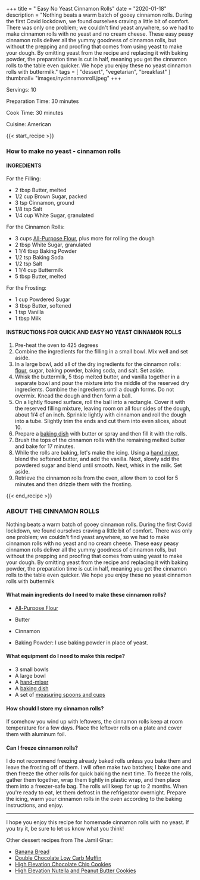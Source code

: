 +++
title = " Easy No Yeast Cinnamon Rolls"
date = "2020-01-18"
description = "Nothing beats a warm batch of gooey cinnamon rolls. During the first Covid lockdown, we found ourselves craving a little bit of comfort. There was only one problem; we couldn't find yeast anywhere, so we had to make cinnamon rolls with no yeast and no cream cheese. These easy peasy cinnamon rolls deliver all the yummy goodness of cinnamon rolls, but without the prepping and proofing that comes from using yeast to make your dough. By omitting yeast from the recipe and replacing it with baking powder, the preparation time is cut in half, meaning you get the cinnamon rolls to the table even quicker. We hope you enjoy these no yeast cinnamon rolls with buttermilk."
tags = [
    "dessert",
    "vegetarian",
    "breakfast"
]
thumbnail= "images/nycinnamonroll.jpeg"
+++

Servings: 10 <!--more-->

Preparation Time: 30 minutes

Cook Time: 30 minutes

Cuisine: American

{{< start_recipe >}}

### How to make no yeast - cinnamon rolls

#### INGREDIENTS

For the Filling:

* 2 tbsp Butter, melted
* 1/2 cup Brown Sugar, packed
* 3 tsp Cinnamon, ground
* 1/8 tsp Salt
* 1/4 cup White Sugar, granulated 

For the Cinnamon Rolls: 

* 3 cups [All-Purpose Flour](https://amzn.to/3aet0yB), plus more for rolling the dough
* 2 tbsp White Sugar, granulated
* 1 1/4 tbsp Baking Powder 
* 1/2 tsp Baking Soda 
* 1/2 tsp Salt
* 1 1/4 cup Buttermilk 
* 5 tbsp Butter, melted

For the Frosting:

* 1 cup Powdered Sugar 
* 3 tbsp Butter, softened
* 1 tsp Vanilla
* 1 tbsp Milk 

#### INSTRUCTIONS FOR QUICK AND EASY NO YEAST CINNAMON ROLLS 

1. Pre-heat the oven to 425 degrees
2. Combine the ingredients for the filling in a small bowl. Mix well and set aside. 
3. In a large bowl, add all of the dry ingredients for the cinnamon rolls: [flour](https://amzn.to/3aet0yB), sugar, baking powder, baking soda, and salt. Set aside. 
4. Whisk the buttermilk, 5 tbsp melted butter, and vanilla together in a separate bowl and pour the mixture into the middle of the reserved dry ingredients. Combine the ingredients until a dough forms. Do not overmix. Knead the dough and then form a ball.
5. On a lightly floured surface, roll the ball into a rectangle. Cover it with the reserved filling mixture, leaving room on all four sides of the dough, about 1/4 of an inch. Sprinkle lightly with cinnamon and roll the dough into a tube. Slightly trim the ends and cut them into even slices, about 10. 
6. Prepare a [baking dish](https://amzn.to/3r23qTr) with butter or spray and then fill it with the rolls. 
7. Brush the tops of the cinnamon rolls with the remaining melted butter and bake for 17 minutes. 
8. While the rolls are baking, let's make the icing. Using a [hand mixer](https://amzn.to/2OXaeEn), blend the softened butter, and add the vanilla. Next, slowly add the powdered sugar and blend until smooth. Next, whisk in the milk. Set aside. 
9.  Retrieve the cinnamon rolls from the oven, allow them to cool for 5 minutes and then drizzle them with the frosting.

{{< end_recipe >}}

### ABOUT THE CINNAMON ROLLS 

Nothing beats a warm batch of gooey cinnamon rolls. During the first Covid lockdown, we found ourselves craving a little bit of comfort. There was only one problem; we couldn't find yeast anywhere, so we had to make cinnamon rolls with no yeast and no cream cheese. These easy peasy cinnamon rolls deliver all the yummy goodness of cinnamon rolls, but without the prepping and proofing that comes from using yeast to make your dough. By omitting yeast from the recipe and replacing it with baking powder, the preparation time is cut in half, meaning you get the cinnamon rolls to the table even quicker. We hope you enjoy these no yeast cinnamon rolls with buttermilk

#### What main ingredients do I need to make these cinnamon rolls?

* [All-Purpose Flour](https://amzn.to/3aet0yB)

* Butter

* Cinnamon

* Baking Powder: I use baking powder in place of yeast. 

#### What equipment do I need to make this recipe?

* 3 small bowls
* A large bowl
* A [hand-mixer](https://amzn.to/2OXaeEn) 
* A [baking dish](https://amzn.to/3r23qTr)
* A set of [measuring spoons and cups](https://amzn.to/2QjG2UR)

#### How should I store my cinnamon rolls? 

If somehow you wind up with leftovers, the cinnamon rolls keep at room temperature for a few days. Place the leftover rolls on a plate and cover them with aluminum foil. 

#### Can I freeze cinnamon rolls?

I do not recommend freezing already baked rolls unless you bake them and leave the frosting off of them. I will often make two batches; I bake one and then freeze the other rolls for quick baking the next time. To freeze the rolls, gather them together, wrap them tightly in plastic wrap, and then place them into a freezer-safe bag. The rolls will keep for up to 2 months. When you're ready to eat, let them defrost in the refrigerator overnight. Prepare the icing, warm your cinnamon rolls in the oven according to the baking instructions, and enjoy. 

---- 

I hope you enjoy this recipe for homemade cinnamon rolls with no yeast. If you try it, be sure to let us know what you think!

Other dessert recipes from The Jamil Ghar:
* [Banana Bread](https://www.jamilghar.com/recipe/banana_bread/)
* [Double Chocolate Low Carb Muffin](https://www.jamilghar.com/recipe/double_chocolate_lowcarb_muffins/)
* [High Elevation Chocolate Chip Cookies](https://www.jamilghar.com/recipe/high_elevation_chochip_cookie/)
* [High Elevation Nutella and Peanut Butter Cookies](https://www.jamilghar.com/recipe/nutella_cookies/)

